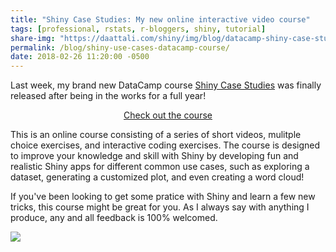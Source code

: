 ```yaml
---
title: "Shiny Case Studies: My new online interactive video course"
tags: [professional, rstats, r-bloggers, shiny, tutorial]
share-img: "https://daattali.com/shiny/img/blog/datacamp-shiny-case-studies-logo.png"
permalink: /blog/shiny-use-cases-datacamp-course/
date: 2018-02-26 11:20:00 -0500
---
```


Last week, my brand new DataCamp course [Shiny Case Studies](https://www.datacamp.com/courses/building-web-applications-in-r-with-shiny-case-studies) was finally released after being in the works for a full year!

<div style="text-align:center;">
  <a class="btn btn-lg btn-success" href="https://www.datacamp.com/courses/building-web-applications-in-r-with-shiny-case-studies">Check out the course</a>
</div>

This is an online course consisting of a series of short videos, mulitple choice exercises, and interactive coding exercises. The course is designed to improve your knowledge and skill with Shiny by developing fun and realistic Shiny apps for different common use cases, such as exploring a dataset, generating a customized plot, and even creating a word cloud!

If you've been looking to get some pratice with Shiny and learn a few new tricks, this course might be great for you. As I always say with anything I produce, any and all feedback is 100% welcomed.

[![](https://daattali.com/shiny/img/blog/datacamp-shiny-case-studies-logo.png)](https://daattali.com/shiny/img/blog/datacamp-shiny-case-studies-logo.png)
